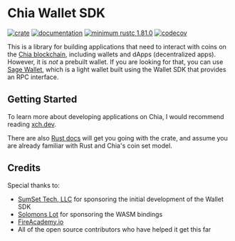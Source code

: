 # Chia Wallet SDK

[![crate](https://img.shields.io/crates/v/chia-wallet-sdk.svg)](https://crates.io/crates/chia-wallet-sdk)
[![documentation](https://docs.rs/chia-wallet-sdk/badge.svg)](https://docs.rs/chia-wallet-sdk)
[![minimum rustc 1.81.0](https://img.shields.io/badge/rustc-1.81.0+-red.svg)](https://rust-lang.github.io/rfcs/2495-min-rust-version.html)
[![codecov](https://codecov.io/github/Rigidity/chia-wallet-sdk/graph/badge.svg?token=M2MPMFGCCA)](https://codecov.io/github/Rigidity/chia-wallet-sdk)

This is a library for building applications that need to interact with coins on the [Chia blockchain](https://chia.net), including wallets and dApps (decentralized apps). However, it is _not_ a prebuilt wallet. If you are looking for that, you can use [Sage Wallet](https://github.com/xch-dev/sage), which is a light wallet built using the Wallet SDK that provides an RPC interface.

## Getting Started

To learn more about developing applications on Chia, I would recommend reading [xch.dev](https://xch.dev).

There are also [Rust docs](https://docs.rs/chia-wallet-sdk/latest/chia_wallet_sdk) will get you going with the crate, and assume you are already familiar with Rust and Chia's coin set model.

## Credits

Special thanks to:

- [SumSet Tech, LLC](https://sumset.tech) for sponsoring the initial development of the Wallet SDK
- [Solomons Lot](https://solslot.com) for sponsoring the WASM bindings
- [FireAcademy.io](https://www.fireacademy.io/)
- All of the open source contributors who have helped it get this far
